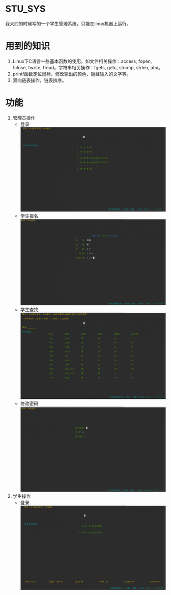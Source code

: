 # STU_SYS
我大四的时候写的一个学生管理系统，只能在linux机器上运行。

# 用到的知识
1. Linux下C语言一些基本函数的使用，如文件相关操作：access, fopen, fclose, fwrite, fread。字符串相关操作：fgets, getc, strcmp, strlen, atoi。
2. printf函数定位鼠标，修改输出的颜色，隐藏输入的文字等。
3. 双向链表操作，链表排序。

# 功能
1. 管理员操作
    - 登录
    ![](https://github.com/qmarliu/Stu-sys/blob/master/doc/admin.jpg?raw=true)
    - 学生报名
    ![](https://github.com/qmarliu/Stu-sys/blob/master/doc/addStu.jpg?raw=true)
    - 学生查找
    ![](https://github.com/qmarliu/Stu-sys/blob/master/doc/findStu.jpg?raw=true)
    - 修改密码
    ![](https://github.com/qmarliu/Stu-sys/blob/master/doc/adminPass.jpg?raw=true)
2. 学生操作
    - 登录
    ![](https://github.com/qmarliu/Stu-sys/blob/master/doc/student.jpg?raw=true)

